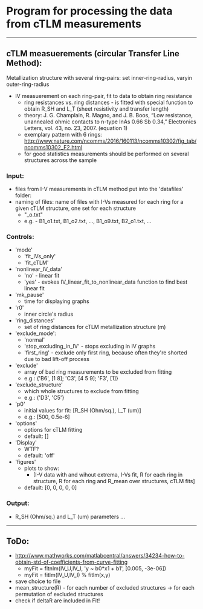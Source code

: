 # Program for processing the data from cTLM measurements #
- - -

## cTLM measuerements (circular Transfer Line Method): ##
Metallization structure with several ring-pairs: set inner-ring-radius, varyin outer-ring-radius
* IV measuerement on each ring-pair, fit to data to obtain ring resistance
    * ring resistances vs. ring distances - is fitted with special function to obtain R_SH and L_T (sheet resistivity and transfer length)
    * theory:
        J. G. Champlain, R. Magno, and J. B. Boos, “Low resistance, unannealed ohmic contacts to n-type InAs 0.66 Sb 0.34,” Electronics Letters, vol. 43, no. 23, 2007. (equation 1)
    * exemplary pattern with 6 rings:
    http://www.nature.com/ncomms/2016/160113/ncomms10302/fig_tab/ncomms10302_F2.html
    * for good statistics measurements should be performed on several structures across the sample

### Input: ###
* files from I-V measurements in cTLM method put into the 'datafiles' folder:
* naming of files: name of files with I-Vs measured for each ring for a given cTLM structure, one set for each structure
    * "<structure name>_o<ring name>.txt"
    * e.g. - B1_o1.txt, B1_o2.txt, ..., B1_o9.txt, B2_o1.txt, ...


### Controls: ###
* 'mode'
    * 'fit_IVs_only'
    * 'fit_cTLM'
* 'nonlinear_IV_data'
    * 'no' - linear fit
    * 'yes' - evokes IV_linear_fit_to_nonlinear_data function to find best linear fit
* 'mk_pause'
    * time for displaying graphs
* 'r0'
    * inner circle's radius
* 'ring_distances'
    * set of ring distances for cTLM metallization structure (m)
* 'exclude_mode':
    * 'normal'
    * 'stop_excluding_in_IV' - stops excluding in IV graphs
    * 'first_ring' - exclude only first ring, because often they're shorted due to bad lift-off process
* 'exclude'
    * array of bad ring measurements to be excluded from fitting
    * e.g.: {'B6', [1 8]; 'C3', [4 5 9]; 'F3', [1]}
* 'exclude_structure'
    * which whole structures to exclude from fitting
    * e.g.: {'D3', 'C5'}
* 'p0'
    * initial values for fit: [R_SH (Ohm/sq.), L_T (um)]
    * e.g.: [500, 0.5e-6] 
* 'options'
    * options for cTLM fitting
    * default: []
* 'Display'
    * WTF?
    * default: 'off'
* 'figures'
    * plots to show:
        * [I-V data with and wihout extrema, I-Vs fit, R for each ring in structure, R for each ring and R_mean over structures, cTLM fits]
    * default: [0, 0, 0, 0, 0]


### Output: ###
* R_SH (Ohm/sq.) and L_T (um) parameters ...

- - -

## ToDo: ##
* http://www.mathworks.com/matlabcentral/answers/34234-how-to-obtain-std-of-coefficients-from-curve-fitting
    * myFit = fitnlm(IV_U,IV_I, 'y ~ b0*x1 + b1', [0.005, -3e-06])
    * myFit = fitlm(IV_U,IV_I) % fitlm(x,y)
* save choice to file
* mean_structure(R) - for each number of excluded structures -> for each permutation of excluded structures
* check if deltaR are included in Fit!